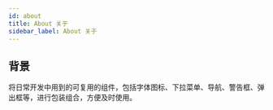```yaml
---
id: about
title: About 关于
sidebar_label: About 关于
---
```



##  背景

将日常开发中用到的可复用的组件，包括字体图标、下拉菜单、导航、警告框、弹出框等，进行包装组合，方便及时使用。

